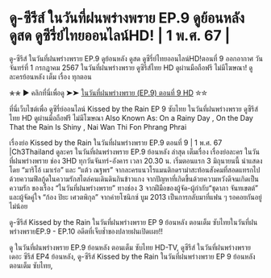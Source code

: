 # ดู-ซีรีส์ ในวันที่ฝนพร่างพราย EP.9 ดูย้อนหลัง ดูสด ดูซีรี่ย์ไทยออนไลน์HD! | 1 พ.ศ. 67 |

ดู-ซีรีส์ ในวันที่ฝนพร่างพราย EP.9 ดูย้อนหลัง ดูสด ดูซีรี่ย์ไทยออนไลน์HD!ตอนที่ 9 ออกอากาศ วันจันทร์ที่ 1 กรกฎาคม 2567 ในวันที่ฝนพร่างพราย ดูซีรีส์ไทย HD ดูผ่านมือถือฟรี ไม่มีโฆษณา! ดู ละครย้อนหลัง เต็ม เรื่อง ทุกตอน

✮✮ ▶ คลิกที่นี่เพื่อดู ➤➤ [ในวันที่ฝนพร่างพราย (EP.9) ตอนที่ 9 HD](https://majorflix.site/th/tv/255610-1-9/) ✮✮



ที่นี่เว็บไซต์เพื่อ ดูซีรี่ย์ออนไลน์ Kissed by the Rain EP 9 ซับไทย ในวันที่ฝนพร่างพราย ดูซีรีส์ไทย HD ดูผ่านมือถือฟรี ไม่มีโฆษณา Also Known As: On a Rainy Day , On the Day That the Rain Is Shiny , Nai Wan Thi Fon Phrang Phrai

เรื่องย่อ Kissed by the Rain ในวันที่ฝนพร่างพราย EP.9 ตอนที่ 9 | 1 พ.ศ. 67 |Ch3Thailand
ดูละคร ในวันที่ฝนพร่างพราย EP.9 ย้อนหลัง ล่าสุด เต็มเรื่อง เรื่องย่อละคร ในวันที่ฝนพร่างพราย ช่อง 3HD ทุกวันจันทร์-อังคาร เวลา 20.30 น. เริ่มตอนแรก 3 มิถุนายนนี้ นำแสดงโดย “มาริโอ้ เมาเร่อ” และ “แต้ว ณฐพร” จากละครแนวโรแมนติกดราม่าสะท้อนสังคมที่สอดแทรกไปด้วยความฟีลกู้ดในความรักสไตล์คนเดินดินกินข้าวแกง จากปัญหาที่เกิดขึ้นด้วยความหวังดีจนเกิดเป็นความรัก ของเรื่อง “ในวันที่ฝนพร่างพราย” ทางช่อง 3 จากฝีมือของผู้จัด-ผู้กำกับ“ชุดาภา จันทเขตต์” และผู้จัดคู่ใจ “ก้อง ปิยะ เศวตพิกุล” จากค่ายโซนิกซ์ บูม 2013 เป็นการกลับมาที่แฟน ๆ รอคอยกันอยู่ไม่น้อย 

ดู-ซีรีส์ Kissed by the Rain ในวันที่ฝนพร่างพราย EP 9 ย้อนหลัง ตอนเต็ม ซับไทยในวันที่ฝนพร่างพราย​EP.9 -​ EP.10 อดีตที่เจ็บช้ำของปลายฝนเปิดเผย!!

ดู ในวันที่ฝนพร่างพราย EP.9 ย้อนหลัง ตอนเต็ม ซับไทย HD-TV, ดูซีรีส์ ในวันที่ฝนพร่างพราย เดอะ ซีรีส์ EP4 ย้อนหลัง, ดู-ซีรีส์ Kissed by the Rain ในวันที่ฝนพร่างพราย EP 9 ย้อนหลัง ตอนเต็ม ซับไทย, 
